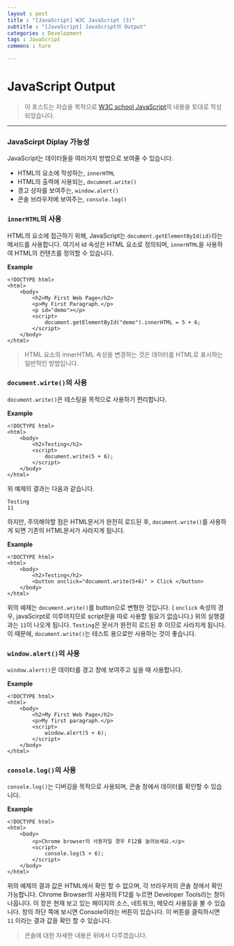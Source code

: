 ```yaml
---
layout : post
title : "[JavaScript] W3C JavaScript (3)"
subtitle : "[JavaScript] JavaScript의 Output"
categories : Development
tags : JavaScript
commens : ture

---
```


# JavaScript Output

> 이 포스트는 자습을 목적으로 [W3C school JavaScript](https://www.w3schools.com/js/default.asp)의 내용을 토대로 작성되었습니다.

_ _ _

### JavaScirpt Diplay 가능성

JavaScript는 데이터들을 여러가지 방법으로 보여줄 수 있습니다.
+ HTML의 요소에 작성하는, `innerHTML`
+ HTML의 출력에 사용되는, `documnet.write()`
+ 경고 상자를 보여주는, `window.alert()`
+ 콘솔 브라우저에 보여주는, `console.log()`

### `innerHTML`의 사용

HTML의 요소에 접근하기 위해, JavaScript는 `document.getElementById(id)`라는 메서드를 사용합니다.
여기서 id 속성은 HTML 요소로 정의되며, `innerHTML`을 사용하여 HTML의 컨텐츠를 정의할 수 있습니다.

**Example**
```
<!DOCTYPE html>
<html>
    <body>
        <h2>My First Web Page</h2>
        <p>My First Paragraph.</p>
        <p id="demo"></p>
        <script>
            document.getElementById("demo").innerHTML = 5 + 6;
        </script>
    </body>
</html>
```
> HTML 요소의 innerHTML 속성을 변경하는 것은 데이터를 HTML로 표시하는 일반적인 방법입니다.

### `document.wirte()`의 사용
`document.write()`은 테스팅을 목적으로 사용하기 편리합니다.

**Example**

```
<!DOCTYPE html>
<html>
    <body>
        <h2>Testing</h2>
        <script>
            document.write(5 + 6);
        </script>
    </body>
</html>
```

위 예제의 결과는 다음과 같습니다.
```
Testing
11
```
하지만, 주의해야할 점은 HTML문서가 완전히 로드된 후, `document.write()`를 사용하게 되면 기존의 HTML문서가 사라지게 됩니다.

**Example**
```
<!DOCTYPE html>
<html>
    <body>
        <h2>Testing</h2>
        <button onclick="document.write(5+6)" > Click </button>
    </body>
</html>
```
위의 예제는 `document.write()`를 button으로 변형한 것입니다.
( `onclick` 속성의 경우, javaScirpt로 이루어지므로 script문을 따로 사용할 필요가 없습니다.)
위의 실행결과는 `11`이 나오게 됩니다.
`Testing`은 문서가 완전히 로드된 후 이므로 사라지게 됩니다.
이 때문에, `document.write()`는 테스트 용으로만 사용하는 것이 좋습니다.

### `window.alert()`의 사용
`window.alert()`은 데이터를 경고 창에 보여주고 싶을 때 사용합니다.

**Example**
```
<!DOCTYPE html>
<html>
    <body>
        <h2>My First Web Page</h2>
        <p>My first paragraph.</p>
        <script>
            window.alert(5 + 6);
        </script>
    </body>
</html>
```

### `console.log()`의 사용

`console.log()`는 디버깅을 목적으로 사용되며, 콘솔 창에서 데이터를 확인할 수 있습니다.

**Example**
```
<!DOCTYPE html>
<html>
    <body>
    	<p>Chrome browser의 사용자일 경우 F12를 눌려보세요.</p>
        <script>
            console.log(5 + 6);
        </script>
    </body>
</html>
```
위의 예제의 결과 값은 HTML에서 확인 할 수 없으며, 각 브라우저의 콘솔 창에서 확인 가능합니다.
Chrome Browser의 사용자의 F12를 누르면 Developer Tools라는 창이 나옵니다.
이 창은 현재 보고 있는 페이지의 소스, 네트워크, 메모리 사용등을 볼 수 있습니다.
창의 하단 쪽에 보시면 Console이라는 버튼이 있습니다.
이 버튼을 클릭하시면 `11` 이라는 결과 값을 확인 할 수 있습니다.
> 콘솔에 대한 자세한 내용은 뒤에서 다루겠습니다.